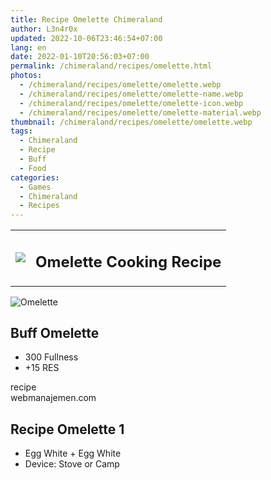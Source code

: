 ```yaml
---
title: Recipe Omelette Chimeraland
author: L3n4r0x
updated: 2022-10-06T23:46:54+07:00
lang: en
date: 2022-01-10T20:56:03+07:00
permalink: /chimeraland/recipes/omelette.html
photos:
  - /chimeraland/recipes/omelette/omelette.webp
  - /chimeraland/recipes/omelette/omelette-name.webp
  - /chimeraland/recipes/omelette/omelette-icon.webp
  - /chimeraland/recipes/omelette/omelette-material.webp
thumbnail: /chimeraland/recipes/omelette/omelette.webp
tags:
  - Chimeraland
  - Recipe
  - Buff
  - Food
categories:
  - Games
  - Chimeraland
  - Recipes
---
```


<section id="bootstrap-wrapper">
  <link
    rel="stylesheet"
    href="https://cdn.statically.io/gh/dimaslanjaka/Web-Manajemen/40ac3225/css/bootstrap-4.5-wrapper.css"
  />
  <div class="row mb-2">
    <div class="col-md-12 mb-2">
      <table class="table" id="post-info">
        <tbody>
          <tr>
            <td>
              <img
                class="d-inline-block me-2"
                src="/chimeraland/recipes/omelette/omelette-icon.webp"
                width="auto"
                height="auto"
              />
            </td>
            <td><h1 class="fs-5">Omelette Cooking Recipe</h1></td>
          </tr>
        </tbody>
      </table>
    </div>
  </div>
  <div class="card mb-2">
    <div class="row g-0">
      <div class="col-sm-4 position-relative mb-2">
        <img
          src="/chimeraland/recipes/omelette/omelette-material.webp"
          class="card-img fit-cover w-100 h-100"
          alt="Omelette"
          data-fancybox="true"
        />
      </div>
      <div class="col-sm-8 mb-2">
        <div class="card-body">
          <h2 class="card-title fs-5">Buff Omelette</h2>
          <div class="card-text">
            <ul>
              <li>300 Fullness</li>
              <li>+15 RES</li>
            </ul>
          </div>
          <span class="badge rounded-pill bg-dark text-white">recipe</span>
        </div>
        <div class="card-footer text-end text-muted">webmanajemen.com</div>
      </div>
    </div>
  </div>
  <div class="row mb-2">
    <div class="col-12 col-lg-6 recipe-item mb-2">
      <div class="card">
        <div class="card-body">
          <h2 class="card-title fs-5">Recipe Omelette 1</h2>
          <div class="card-text">
            <ul>
              <li>Egg White<span> + </span>Egg White</li>
              <li>Device: Stove or Camp</li>
            </ul>
          </div>
        </div>
      </div>
    </div>
  </div>
</section>
